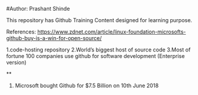 #Author: Prashant Shinde

This repository has Github Training Content designed for learning purpose.

References:
https://www.zdnet.com/article/linux-foundation-microsofts-github-buy-is-a-win-for-open-source/

1.code-hosting repository
2.World’s biggest host of source code
3.Most of fortune 100 companies use github for software development (Enterprise version)


** 
1. Microsoft bought Github for $7.5 Billion on 10th June 2018
